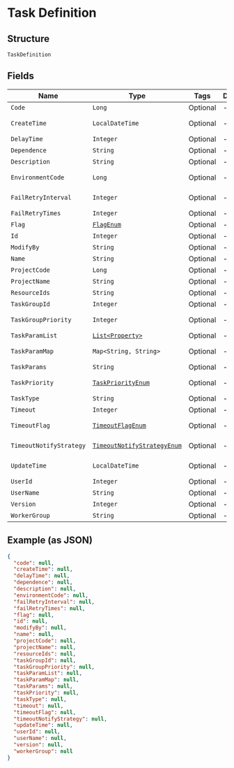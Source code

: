 
# Task Definition

## Structure

`TaskDefinition`

## Fields

| Name | Type | Tags | Description | Getter | Setter |
|  --- | --- | --- | --- | --- | --- |
| `Code` | `Long` | Optional | - | Long getCode() | setCode(Long code) |
| `CreateTime` | `LocalDateTime` | Optional | - | LocalDateTime getCreateTime() | setCreateTime(LocalDateTime createTime) |
| `DelayTime` | `Integer` | Optional | - | Integer getDelayTime() | setDelayTime(Integer delayTime) |
| `Dependence` | `String` | Optional | - | String getDependence() | setDependence(String dependence) |
| `Description` | `String` | Optional | - | String getDescription() | setDescription(String description) |
| `EnvironmentCode` | `Long` | Optional | - | Long getEnvironmentCode() | setEnvironmentCode(Long environmentCode) |
| `FailRetryInterval` | `Integer` | Optional | - | Integer getFailRetryInterval() | setFailRetryInterval(Integer failRetryInterval) |
| `FailRetryTimes` | `Integer` | Optional | - | Integer getFailRetryTimes() | setFailRetryTimes(Integer failRetryTimes) |
| `Flag` | [`FlagEnum`](../../doc/models/flag-enum.md) | Optional | - | FlagEnum getFlag() | setFlag(FlagEnum flag) |
| `Id` | `Integer` | Optional | - | Integer getId() | setId(Integer id) |
| `ModifyBy` | `String` | Optional | - | String getModifyBy() | setModifyBy(String modifyBy) |
| `Name` | `String` | Optional | - | String getName() | setName(String name) |
| `ProjectCode` | `Long` | Optional | - | Long getProjectCode() | setProjectCode(Long projectCode) |
| `ProjectName` | `String` | Optional | - | String getProjectName() | setProjectName(String projectName) |
| `ResourceIds` | `String` | Optional | - | String getResourceIds() | setResourceIds(String resourceIds) |
| `TaskGroupId` | `Integer` | Optional | - | Integer getTaskGroupId() | setTaskGroupId(Integer taskGroupId) |
| `TaskGroupPriority` | `Integer` | Optional | - | Integer getTaskGroupPriority() | setTaskGroupPriority(Integer taskGroupPriority) |
| `TaskParamList` | [`List<Property>`](../../doc/models/property.md) | Optional | - | List<Property> getTaskParamList() | setTaskParamList(List<Property> taskParamList) |
| `TaskParamMap` | `Map<String, String>` | Optional | - | Map<String, String> getTaskParamMap() | setTaskParamMap(Map<String, String> taskParamMap) |
| `TaskParams` | `String` | Optional | - | String getTaskParams() | setTaskParams(String taskParams) |
| `TaskPriority` | [`TaskPriorityEnum`](../../doc/models/task-priority-enum.md) | Optional | - | TaskPriorityEnum getTaskPriority() | setTaskPriority(TaskPriorityEnum taskPriority) |
| `TaskType` | `String` | Optional | - | String getTaskType() | setTaskType(String taskType) |
| `Timeout` | `Integer` | Optional | - | Integer getTimeout() | setTimeout(Integer timeout) |
| `TimeoutFlag` | [`TimeoutFlagEnum`](../../doc/models/timeout-flag-enum.md) | Optional | - | TimeoutFlagEnum getTimeoutFlag() | setTimeoutFlag(TimeoutFlagEnum timeoutFlag) |
| `TimeoutNotifyStrategy` | [`TimeoutNotifyStrategyEnum`](../../doc/models/timeout-notify-strategy-enum.md) | Optional | - | TimeoutNotifyStrategyEnum getTimeoutNotifyStrategy() | setTimeoutNotifyStrategy(TimeoutNotifyStrategyEnum timeoutNotifyStrategy) |
| `UpdateTime` | `LocalDateTime` | Optional | - | LocalDateTime getUpdateTime() | setUpdateTime(LocalDateTime updateTime) |
| `UserId` | `Integer` | Optional | - | Integer getUserId() | setUserId(Integer userId) |
| `UserName` | `String` | Optional | - | String getUserName() | setUserName(String userName) |
| `Version` | `Integer` | Optional | - | Integer getVersion() | setVersion(Integer version) |
| `WorkerGroup` | `String` | Optional | - | String getWorkerGroup() | setWorkerGroup(String workerGroup) |

## Example (as JSON)

```json
{
  "code": null,
  "createTime": null,
  "delayTime": null,
  "dependence": null,
  "description": null,
  "environmentCode": null,
  "failRetryInterval": null,
  "failRetryTimes": null,
  "flag": null,
  "id": null,
  "modifyBy": null,
  "name": null,
  "projectCode": null,
  "projectName": null,
  "resourceIds": null,
  "taskGroupId": null,
  "taskGroupPriority": null,
  "taskParamList": null,
  "taskParamMap": null,
  "taskParams": null,
  "taskPriority": null,
  "taskType": null,
  "timeout": null,
  "timeoutFlag": null,
  "timeoutNotifyStrategy": null,
  "updateTime": null,
  "userId": null,
  "userName": null,
  "version": null,
  "workerGroup": null
}
```

